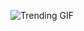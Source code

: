
<!-- GIF_SECTION -->
![Trending GIF](https://media1.giphy.com/media/v1.Y2lkPThiYjIxNzcycHJkdm5hMDhoc3gxNXAzMGxsdHV5M3UzNzRlNnlud2J1aTY3YXN4cCZlcD12MV9naWZzX3NlYXJjaCZjdD1n/7erBV7JsTvPuU/giphy.gif)
<!-- END_GIF_SECTION -->
